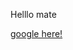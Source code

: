 <html>
  
  <body>
  
  Helllo mate  
  
  <a href="https://www.w3schools.com/">google here! </a>
  
  </body>
  
</html>
